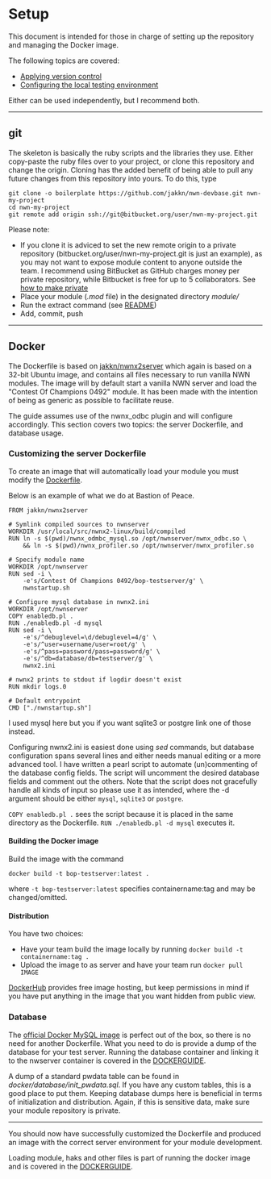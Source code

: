 # Setup
This document is intended for those in charge of setting up the repository and managing the Docker image.

The following topics are covered:

- [Applying version control](#git)
- [Configuring the local testing environment](#docker)

Either can be used independently, but I recommend both.

---

## git

The skeleton is basically the ruby scripts and the libraries they use. Either copy-paste the ruby files over to your project, or clone this repository and change the origin. Cloning has the added benefit of being able to pull any future changes from this repository into yours. To do this, type
```
git clone -o boilerplate https://github.com/jakkn/nwn-devbase.git nwn-my-project
cd nwn-my-project
git remote add origin ssh://git@bitbucket.org/user/nwn-my-project.git
```
Please note:

- If you clone it is adviced to set the new remote origin to a private repository (bitbucket.org/user/nwn-my-project.git is just an example), as you may not want to expose module content to anyone outside the team. I recommend using BitBucket as GitHub charges money per private repository, while Bitbucket is free for up to 5 collaborators. See [how to make private](https://confluence.atlassian.com/bitbucket/make-a-repo-private-or-public-221449724.html)
- Place your module (*.mod* file) in the designated directory *module/*
- Run the extract command (see [README](https://github.com/jakkn/nwn-devbase/blob/master/README.md))
- Add, commit, push

---

## Docker
The Dockerfile is based on [jakkn/nwnx2server](https://github.com/jakkn/nwnx2server/blob/master/Dockerfile) which again is based on a 32-bit Ubuntu image, and contains all files necessary to run vanilla NWN modules. The image will by default start a vanilla NWN server and load the "Contest Of Champions 0492" module. It has been made with the intention of being as generic as possible to facilitate reuse.

The guide assumes use of the nwnx_odbc plugin and will configure accordingly. This section covers two topics: the server Dockerfile, and database usage.

### Customizing the server Dockerfile
To create an image that will automatically load your module you must modify the [Dockerfile](https://github.com/jakkn/nwn-devbase/blob/master/docker/Dockerfile).

Below is an example of what we do at Bastion of Peace.
```
FROM jakkn/nwnx2server

# Symlink compiled sources to nwnserver
WORKDIR /usr/local/src/nwnx2-linux/build/compiled
RUN ln -s $(pwd)/nwnx_odmbc_mysql.so /opt/nwnserver/nwnx_odbc.so \
    && ln -s $(pwd)/nwnx_profiler.so /opt/nwnserver/nwnx_profiler.so

# Specify module name
WORKDIR /opt/nwnserver
RUN sed -i \
    -e's/Contest Of Champions 0492/bop-testserver/g' \
    nwnstartup.sh

# Configure mysql database in nwnx2.ini
WORKDIR /opt/nwnserver
COPY enabledb.pl .
RUN ./enabledb.pl -d mysql
RUN sed -i \
    -e's/^debuglevel=\d/debuglevel=4/g' \
    -e's/^user=username/user=root/g' \
    -e's/^pass=password/pass=password/g' \
    -e's/^db=database/db=testserver/g' \
    nwnx2.ini

# nwnx2 prints to stdout if logdir doesn't exist
RUN mkdir logs.0

# Default entrypoint
CMD ["./nwnstartup.sh"]
```

I used mysql here but you if you want sqlite3 or postgre link one of those instead.

Configuring nwnx2.ini is easiest done using *sed* commands, but database configuration spans several lines and either needs manual editing or a more advanced tool. I have written a pearl script to automate (un)commenting of the database config fields. The script will uncomment the desired database fields and comment out the others. Note that the script does not gracefully handle all kinds of input so please use it as intended, where the -d argument should be either `mysql`, `sqlite3` or `postgre`.

`COPY enabledb.pl .` sees the script because it is placed in the same directory as the Dockerfile. `RUN ./enabledb.pl -d mysql` executes it.

#### Building the Docker image
Build the image with the command
```
docker build -t bop-testserver:latest .
```
where `-t bop-testserver:latest` specifies containername:tag and may be changed/omitted.

#### Distribution

You have two choices:

- Have your team build the image locally by running `docker build -t containername:tag .`
- Upload the image to as server and have your team run `docker pull IMAGE`

[DockerHub](https://hub.docker.com/) provides free image hosting, but keep permissions in mind if you have put anything in the image that you want hidden from public view.


### Database

The [official Docker MySQL image](https://hub.docker.com/_/mysql/) is perfect out of the box, so there is no need for another Dockerfile. What you need to do is provide a dump of the database for your test server. Running the database container and linking it to the nwserver container is covered in the [DOCKERGUIDE](https://github.com/jakkn/nwn-devbase/blob/master/DOCKERGUIDE.md).

A dump of a standard pwdata table can be found in *docker/database/init_pwdata.sql*. If you have any custom tables, this is a good place to put them. Keeping database dumps here is beneficial in terms of initialization and distribution. Again, if this is sensitive data, make sure your module repository is private.

---

You should now have successfully customized the Dockerfile and produced an image with the correct server environment for your module development.

Loading module, haks and other files is part of running the docker image and is covered in the [DOCKERGUIDE](https://github.com/jakkn/nwn-devbase/blob/master/DOCKERGUIDE.md).
